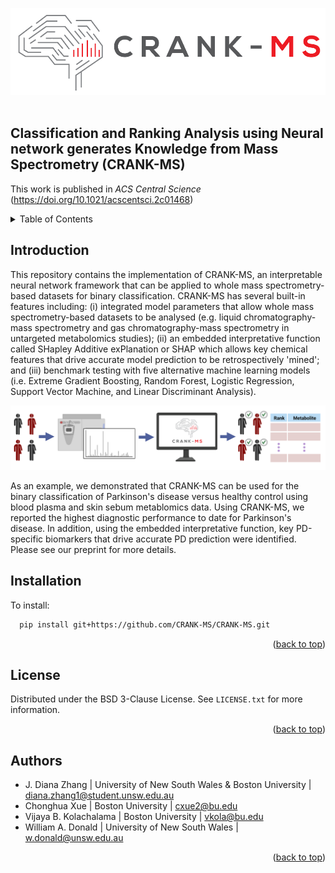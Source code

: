 <!-- Improved compatibility of back to top link: See: https://github.com/othneildrew/Best-README-Template/pull/73 -->
<a name="readme-top"></a>
<!--
*** Thanks for checking out the Best-README-Template. If you have a suggestion
*** that would make this better, please fork the repo and create a pull request
*** or simply open an issue with the tag "enhancement".
*** Don't forget to give the project a star!
*** Thanks again! Now go create something AMAZING! :D
-->



<!-- PROJECT LOGO -->
<div align="center">
  <a href="https://github.com/CRANK-MS/CRANK-MS">
    <img src="logo.png" alt="Logo">
  </a>
  <br />
  <br />
</div>

## Classification and Ranking Analysis using Neural network generates Knowledge from Mass Spectrometry (CRANK-MS)
This work is published in *ACS Central Science* (https://doi.org/10.1021/acscentsci.2c01468)

<!-- TABLE OF CONTENTS -->
<details>
  <summary>Table of Contents</summary>
  <ol>
    <li>
      <a href="#Introduction">Introduction</a></li>
      <ul>
      </ul>
    </li>
    <li>
      <a href="#getting-started">Getting Started</a>
      <ul>
        <li><a href="#installation">Installation</a></li>
      </ul>
    </li>
    <li><a href="#license">License</a></li>
    <li><a href="#authors">Authors</a></li>
  </ol>
</details>



<!-- Introduction -->
## Introduction

This repository contains the implementation of CRANK-MS, an interpretable neural network framework that can be applied to whole mass spectrometry-based datasets for binary classification. CRANK-MS has several built-in features including: (i) integrated model parameters that allow whole mass spectrometry-based datasets to be analysed (e.g. liquid chromatography-mass spectrometry and gas chromatography-mass spectrometry in untargeted metabolomics studies); (ii) an embedded interpretative function called SHapley Additive exPlanation or SHAP which allows key chemical features that drive accurate model prediction to be retrospectively 'mined'; and (iii) benchmark testing with five alternative machine learning models (i.e. Extreme Gradient Boosting, Random Forest, Logistic Regression, Support Vector Machine, and Linear Discriminant Analysis). 

<img src="summary.png">

As an example, we demonstrated that CRANK-MS can be used for the binary classification of Parkinson's disease versus healthy control using blood plasma and skin sebum metablomics data. Using CRANK-MS, we reported the highest diagnostic performance to date for Parkinson's disease. In addition, using the embedded interpretative function, key PD-specific biomarkers that drive accurate PD prediction were identified. Please see our preprint for more details.


<!-- GETTING STARTED -->

## Installation
To install:
 ```sh
   pip install git+https://github.com/CRANK-MS/CRANK-MS.git
   ```


<p align="right">(<a href="#readme-top">back to top</a>)</p>



<!-- LICENSE -->
## License

Distributed under the BSD 3-Clause License. See `LICENSE.txt` for more information.

<p align="right">(<a href="#readme-top">back to top</a>)</p>


<!-- Authors -->
## Authors

* J. Diana Zhang | University of New South Wales & Boston University | diana.zhang1@student.unsw.edu.au
* Chonghua Xue | Boston University | cxue2@bu.edu
* Vijaya B. Kolachalama | Boston University | vkola@bu.edu
* William A. Donald | University of New South Wales | w.donald@unsw.edu.au

<p align="right">(<a href="#readme-top">back to top</a>)</p>



<!-- MARKDOWN LINKS & IMAGES -->
<!-- https://www.markdownguide.org/basic-syntax/#reference-style-links -->
[contributors-shield]: https://img.shields.io/github/contributors/github_username/repo_name.svg?style=for-the-badge
[contributors-url]: https://github.com/github_username/repo_name/graphs/contributors
[forks-shield]: https://img.shields.io/github/forks/github_username/repo_name.svg?style=for-the-badge
[forks-url]: https://github.com/github_username/repo_name/network/members
[stars-shield]: https://img.shields.io/github/stars/github_username/repo_name.svg?style=for-the-badge
[stars-url]: https://github.com/github_username/repo_name/stargazers
[issues-shield]: https://img.shields.io/github/issues/github_username/repo_name.svg?style=for-the-badge
[issues-url]: https://github.com/github_username/repo_name/issues
[license-shield]: https://img.shields.io/github/license/github_username/repo_name.svg?style=for-the-badge
[license-url]: https://github.com/github_username/repo_name/blob/master/LICENSE.txt
[linkedin-shield]: https://img.shields.io/badge/-LinkedIn-black.svg?style=for-the-badge&logo=linkedin&colorB=555
[linkedin-url]: https://linkedin.com/in/linkedin_username
[product-screenshot]: images/screenshot.png
[Next.js]: https://img.shields.io/badge/next.js-000000?style=for-the-badge&logo=nextdotjs&logoColor=white
[Next-url]: https://nextjs.org/
[React.js]: https://img.shields.io/badge/React-20232A?style=for-the-badge&logo=react&logoColor=61DAFB
[React-url]: https://reactjs.org/
[Vue.js]: https://img.shields.io/badge/Vue.js-35495E?style=for-the-badge&logo=vuedotjs&logoColor=4FC08D
[Vue-url]: https://vuejs.org/
[Angular.io]: https://img.shields.io/badge/Angular-DD0031?style=for-the-badge&logo=angular&logoColor=white
[Angular-url]: https://angular.io/
[Svelte.dev]: https://img.shields.io/badge/Svelte-4A4A55?style=for-the-badge&logo=svelte&logoColor=FF3E00
[Svelte-url]: https://svelte.dev/
[Laravel.com]: https://img.shields.io/badge/Laravel-FF2D20?style=for-the-badge&logo=laravel&logoColor=white
[Laravel-url]: https://laravel.com
[Bootstrap.com]: https://img.shields.io/badge/Bootstrap-563D7C?style=for-the-badge&logo=bootstrap&logoColor=white
[Bootstrap-url]: https://getbootstrap.com
[JQuery.com]: https://img.shields.io/badge/jQuery-0769AD?style=for-the-badge&logo=jquery&logoColor=white
[JQuery-url]: https://jquery.com 
